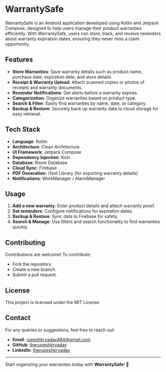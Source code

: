 # WarrantySafe

WarrantySafe is an Android application developed using Kotlin and Jetpack Compose, designed to help users manage their product warranties efficiently. With WarrantySafe, users can store, track, and receive reminders about warranty expiration dates, ensuring they never miss a claim opportunity.

## Features
- **Store Warranties**: Save warranty details such as product name, purchase date, expiration date, and store details.
- **Receipt & Warranty Upload**: Attach scanned copies or photos of receipts and warranty documents.
- **Reminder Notifications**: Get alerts before a warranty expires.
- **Categorization**: Organize warranties based on product type.
- **Search & Filter**: Easily find warranties by name, date, or category.
- **Backup & Restore**: Securely back up warranty data to cloud storage for easy retrieval.

## Tech Stack
- **Language**: Kotlin  
- **Architecture**: Clean Architecture  
- **UI Framework**: Jetpack Compose  
- **Dependency Injection**: Koin  
- **Database**: Room Database  
- **Cloud Sync**: Firebase  
- **PDF Generation**: iText Library (for exporting warranty details)  
- **Notifications**: WorkManager / AlarmManager  

## Usage
1. **Add a new warranty**: Enter product details and attach warranty proof.  
2. **Set reminders**: Configure notifications for expiration dates.  
3. **Backup & Restore**: Sync data to Firebase for safety.  
4. **Search & Manage**: Use filters and search functionality to find warranties quickly.  

## Contributing
Contributions are welcome! To contribute:
- Fork the repository.  
- Create a new branch.  
- Submit a pull request.  

## License
This project is licensed under the MIT License.

## Contact
For any queries or suggestions, feel free to reach out:
- **Email**: rupeshkryadav484@gmail.com  
- **GitHub**: [therupeshkryadav](https://github.com/therupeshkryadav)
- **LinkedIn**: [therupeshkryadav](https://www.linkedin.com/in/therupeshkryadav/) 

---
Start organizing your warranties today with **WarrantySafe**! 🚀


